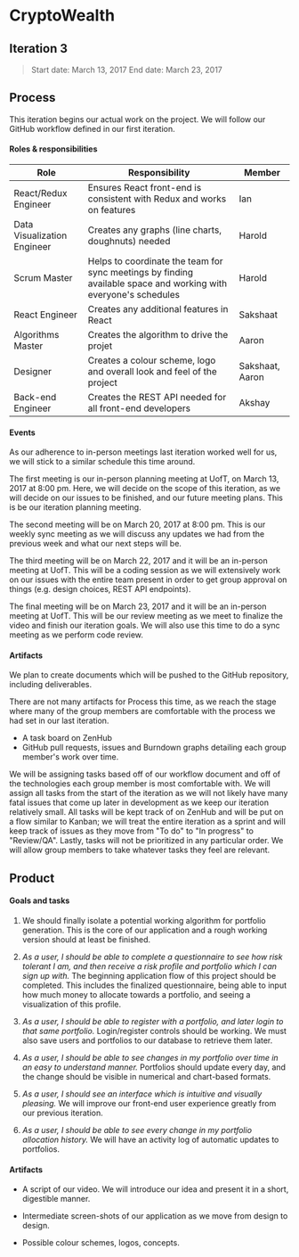 # CryptoWealth

## Iteration 3

>Start date: March 13, 2017
>End date: March 23, 2017
 
## Process

This iteration begins our actual work on the project. We will follow our GitHub workflow defined in our first iteration.

#### Roles & responsibilities

| Role | Responsibility | Member |
| --- | --- | --- |
| React/Redux Engineer | Ensures React front-end is consistent with Redux and works on features | Ian |
| Data Visualization Engineer | Creates any graphs (line charts, doughnuts) needed | Harold |
| Scrum Master | Helps to coordinate the team for sync meetings by finding available space and working with everyone's schedules | Harold |
| React Engineer | Creates any additional features in React | Sakshaat |
| Algorithms Master | Creates the algorithm to drive the projet | Aaron |
| Designer | Creates a colour scheme, logo and overall look and feel of the project | Sakshaat, Aaron |
| Back-end Engineer | Creates the REST API needed for all front-end developers | Akshay |

#### Events

As our adherence to in-person meetings last iteration worked well for us, we will stick to a similar schedule this time around.

The first meeting is our in-person planning meeting at UofT, on March 13, 2017 at 8:00 pm. Here, we will decide on the scope of this iteration, as we will decide on our issues to be finished, and our future meeting plans. This is be our iteration planning meeting.

The second meeting will be on March 20, 2017 at 8:00 pm. This is our weekly sync meeting as we will discuss any updates we had from the previous week and what our next steps will be.

The third meeting will be on March 22, 2017 and it will be an in-person meeting at UofT. This will be a coding session as we will extensively work on our issues with the entire team present in order to get group approval on things (e.g. design choices, REST API endpoints).

The final meeting will be on March 23, 2017 and it will be an in-person meeting at UofT. This will be our review meeting as we meet to finalize the video and finish our iteration goals. We will also use this time to do a sync meeting as we perform code review.

#### Artifacts

We plan to create documents which will be pushed to the GitHub repository, including deliverables.

There are not many artifacts for Process this time, as we reach the stage where many of the group members are comfortable with the process we had set in our last iteration.

 * A task board on ZenHub
 * GitHub pull requests, issues and Burndown graphs detailing each group member's work over time.

We will be assigning tasks based off of our workflow document and off of the technologies each group member is most comfortable with. We will assign all tasks from the start of the iteration as we will not likely have many fatal issues that come up later in development as we keep our iteration relatively small. All tasks will be kept track of on ZenHub and will be put on a flow similar to Kanban; we will treat the entire iteration as a sprint and will keep track of issues as they move from "To do" to "In progress" to "Review/QA". Lastly, tasks will not be prioritized in any particular order. We will allow group members to take whatever tasks they feel are relevant.

## Product

#### Goals and tasks

1. We should finally isolate a potential working algorithm for portfolio generation. This is the core of our application and a rough working version should at least be finished.

2. _As a user, I should be able to complete a questionnaire to see how risk tolerant I am, and then receive a risk profile and portfolio which I can sign up with._ The beginning application flow of this project should be completed. This includes the finalized questionnaire, being able to input how much money to allocate towards a portfolio, and seeing a visualization of this profile.

3. _As a user, I should be able to register with a portfolio, and later login to that same portfolio._ Login/register controls should be working. We must also save users and portfolios to our database to retrieve them later.

4. _As a user, I should be able to see changes in my portfolio over time in an easy to understand manner._ Portfolios should update every day, and the change should be visible in numerical and chart-based formats.

5. _As a user, I should see an interface which is intuitive and visually pleasing._ We will improve our front-end user experience greatly from our previous iteration.

6. _As a user, I should be able to see every change in my portfolio allocation history._ We will have an activity log of automatic updates to portfolios.

#### Artifacts

* A script of our video. We will introduce our idea and present it in a short, digestible manner.

* Intermediate screen-shots of our application as we move from design to design.

* Possible colour schemes, logos, concepts.